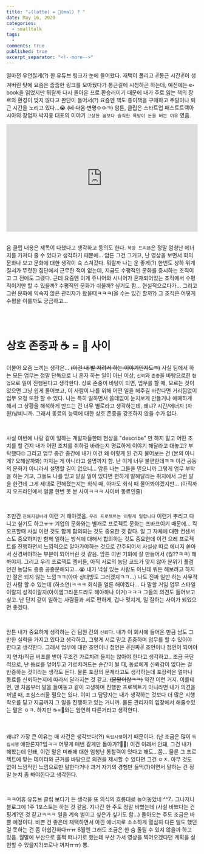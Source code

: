 ```yaml
---
title: "☕️(latte) = 🐴(mal) ? " 
date: May 16, 2020 
categories: 
  - smalltalk 
tags: 
  - 
comments: true 
published: true
excerpt_separator: "<!--more-->"
---
```


얼마전 우연찮게(?) 한 유튜브 링크가 눈에 들어왔다. 재택이 풀리고 ✌️통근 시간✌️이 생겨버린 탓에 요즘은 줍줍한 링크를 모아뒀다가 통근길에 시청하곤 하는데, 예전에는 e-book을 읽었지만 뭐랄까 다시 돌아온 프로 환승러이기 때문에 내가 주로 읽는 책의 장르와 환경이 맞지 않다고 판단이 들어서(?) 요즘엔 책도 종이책을 구매하고 주말이나 퇴근 시간을 노리고 있다...😭 ~~(네 다음 변명ㅇㅇㅋ)~~ 암튼, 클립은 스타트업 패스트트랙아시아의 창업자 박지웅 대표의 이야기 `고상한 꿈보다 솔직한 욕망이 돈을 버는 이유` 였음.<!--more-->

<style>.embed-container { position: relative; padding-bottom: 56.25%; height: 0; overflow: hidden; max-width: 100%; } .embed-container iframe, .embed-container object, .embed-container embed { position: absolute; top: 0; left: 0; width: 100%; height: 100%; }</style><div class='embed-container'><iframe src='https://www.youtube.com/embed/0nX9Vc7JoT8' frameborder='0' allowfullscreen></iframe></div>

<br>

음 클립 내용은 제목이 다했다고 생각하고 동의도 한다. `욕망 드리븐`은 정말 엄청난 에너지를 가져다 줄 수 있다고 생각하기 때문에... 암튼 그건 그거고, 난 영상을 보면서 회의 문화나 보고 문화에 대한 생각이 슉 스쳐갔다. 뭐랄까 나는 운 좋게(?) 한번도 상하 위계질서가 뚜렷한 집단에서 근무한 적이 없는데, 지금도 수평적인 문화를 중시하는 조직이고 그 전에도 그랬다. 근데 요즘엔 이게 쥬니어와 시니어가 혼재되어있는 조직에서 수평적이기만 할 수 있을까? 수평적인 문화가 쉬울까? 싶기도 함... 현실적으로다가... 그리고 그런 문화에 익숙지 않은 관리자가 왔을때ㅋㅋㅋ(올 수는 있긴 할까?) 그 조직은 어떻게 수평을 이룰까도 궁금하고...

<br><br>

# 상호 존중과 ☕️ = 🐴 사이
더불어 요즘 느끼는 생각은... ~~(이건 내 발 저려서 하는 이야기인지도ㅋ)~~ 사실 팀에서 하는 모든 업무는 정말 단독으로 나 혼자 하는 일이 아닌 이상, `신뢰`와 `존중`을 바탕으로한 `협업`으로 일이 진행된다고 생각한다. 상호 존중이 바탕이 되면, 업무를 할 때, 모르는 것이 있으면 그냥 쉽게 물어보고, 이 사람이 나를 위해 어떤 일을 해주길 바란다면 거리낌없이 업무 요청 또한 할 수 있다. 나는 특히 일하면서 쓸데없이 눈치보게 만들거나 애매하게 해서 그 상황을 해석하게 만드는 건 너무 별로라고 생각하는데, 왜냐? 시간/에너지 (자원)낭비니까. 그래서 동료의 능력에 대한 상호 존중을 강조하지 않을 수가 없다.

<br>

사실 이번에 나랑 같이 일하는 개발자들한테 현상을 "describe" 만 하지 말고 어떤 조치를 할 건지 내가 어떤 조치를 취하길 바라는지 명료하게 이야기 해달라고 대놓고? 부탁했다🙄 그리고 업무 중간 중간에 내가 이건 왜 이렇게 된 건지 물어보는 건 (본의 아니게? 오해살까봐) 따지는 게 아니라고 설명까지 함. 난 이게 너무 불편한데ㅋㅋ 이건 공동의 문화가 아니라서 설명할 길이 없으니... 암튼 나는 그들을 믿으니까 그렇게 업무 부탁을 하는 거고, 그들도 나를 믿고 맡길 일이 있다면 편하게 말해달라는 취지에서 그런 말을 한건데 그게 제대로 전해졌는지는 회식 때, 아마도 회식 때 물어봐야겠지만... (아직까지 오프라인에서 얼굴 한번 못 본 사이ㅋㅋㅋ 사이버 동료인줄)

<br>

조만간 `친해지길바라` 이런 거 해야겠음. `우리 프로젝트는 이렇게 일합니다` 이런거 뿌리고 다니고 싶기도 하고ㅠㅠ 기업의 문화와는 별개로 프로젝트 문화는 프바프이기 때문에... 킥오프할때 사실 이런 것도 함께 합의되는 것도 중요한 것 같다. 일 그 자체에 대한 컨센서스도 중요하지만 함께 일하는 방식에 대해서 합의하는 것도 중요한데 이건 으레 프로젝트를 진행하면서 느낌적으로 알아가야하는 것으로 간주되어서 사실상 따로 에너지 쏟아서 신경써야하는 부분이 되어버린 것 같음. 암튼 이번 기회에 잘 만들어서 (뭘??ㅋㅋ) 해봐야지. 그리고 우리 프로젝트 멤버들, 아직 서로의 농담 코드가 맞지 않아 분위기 풀겸 던진 농담도 종종 공중분해되고...😭 내가 넉살 있는 사람도 아닌데 뭐든 해보려고 하지만 잘은 되지 않는 느낌ㅋㅋ(아마 상대방도 그러겠지ㅋㅋ...) 나도 진짜 일만 하는 사무적인 사람 할 수 있는데 (하소연)ㅋㅋㅋ 회식을 얼른 해야겠다... 다 말할 거임 업무 스타일이랄지 성격이랄지(아이엠그라운드라도 해야하나 이거)ㅋㅋㅋ 그들의 의견도 들어보고 싶고. 난 단지 같이 일하는 사람들과 서로 편하게, 겁나 멋지게, 일 잘하는 사이가 되었으면 좋겠다.

<br>

암튼 내가 중요하게 생각하는 건 팀원 간의 `신뢰`다. 내가 이 회사에 들어온 만큼 남도 그만한 실력을 가지고 있다고 생각하고, 그렇게 서로 믿고 존중하며 업무를 할 수 있어야 한다고 생각한다. 그래서 업무에 대한 조언이나 첨언은 ✌️진짜✌️ 조언이나 첨언이 되어야지 연차/직급 버프를 받아 무조건 가르치려 들지는 않아야 한다고 생각하고.. 조금 극단적으로, 난 동료를 덮어두고 가르치려드는 순간이 될 때, 동료에게 신뢰감이 없다는 걸 반증하는 것이라는 생각도 든다. 물론 포장의 문제라고도 생각하는데 포장력은 얼마나 동료를 신뢰하는지에 따라서 달라지는 것 같고. ~~(몬말이람ㅋㅋ)~~ 약간 이런 거지. 이를테면, 맨 처음부터 발을 들여놓고 같이 고생하며 진행한 프로젝트가 아니라면 내가 의견을 꺼낼 때, 조심스러울 필요는 있다. 이미 그 담당자는 내가 생각하는 것보다 더 많은 시행착오를 딛고 지금까지 그 일을 진행하고 있는 거니까. 물론 관리자의 입장에서 해줄수있는 말은 ㅇㅋ. 하지만 ☕️=🐴와는 엄연히 다른거라고 생각한다.

<br>

왜냐? 가장 큰 이유는 매 사건은 생각보다(?!) `독립시행`이기 때문이다. (난 조금은 많이 `독립시행` 예찬론자?임ㅋㅋ 어떻게 매번 같게만 돌아가?🤷‍♀️) 이건 이래서 안돼, 그건 내가 해봤는데 안돼, 이런 말은 미래에 대한 엄청난 통찰력이 있다고 해도...쫌... 물론 그 프로젝트에 맞는 데이터와 근거를 바탕으로 의견을 제시할 수 있다면 그건 ㅇㅈ. 아무 것도 없이 느낌적인 느낌으로만 말한다거나 과거 자기의 경험만 들먹(?)이면서 말하는 건 정말 눈치 좀 봐야한다고 생각한다.  

<br>

ㅋㅋ어휴 유튜브 클립 보다가 든 생각을 또 의식의 흐름대로 늘어놓았네 ^^7.. 그나저나 블로그에 1주 1포스트는 하는 것 같음. 지나간 한 주도 정말 바빴는데 (사실 바쁘다는 건 핑계?인 것 같고ㅋㅋㅋ 일을 계속 벌이고 싶은가 싶기도 함...) 돌아오는 주도 조금은 바쁠 예정이다. 바쁜 건 좋은데 재택하면서 아낀 에너지로 소소하게 열심히 다른 일도 했던 걸 못하는 건 좀 아쉽긴하다ㅠㅠ 6월엔 그래도 조금은 한 숨 돌릴 수 있지 않을까 하고 있음. 월말에 부산으로 훌쩍 떠나기로 했는데 부산 가서 영상을 찍어오겠다던 계획을 실현할 수 있을지?(코로나 꺼져ㅠㅠ) 뿅.
